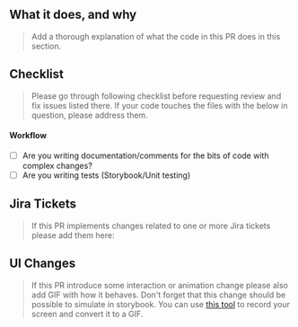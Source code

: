 ## What it does, and why

> Add a thorough explanation of what the code in this PR does in this section.

## Checklist

> Please go through following checklist before requesting review and fix issues listed there. If your code touches the files with the below in question, please address them.

#### Workflow

- [ ] Are you writing documentation/comments for the bits of code with complex changes?
- [ ] Are you writing tests (Storybook/Unit testing)

## Jira Tickets

> If this PR implements changes related to one or more Jira tickets please add them here:

## UI Changes

> If this PR introduce some interaction or animation change please also add GIF with how it behaves. Don't forget that this change should be possible to simulate in storybook.
> You can use [this tool](http://gifbrewery.com/) to record your screen and convert it to a GIF.
